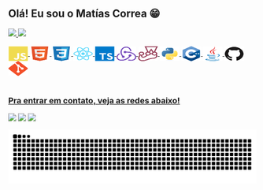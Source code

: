 ## Olá! Eu sou o Matías Correa 😁

 <div>
   <a href="https://github.com/matias-ezequiel-correa">
   <img height="180em" src="https://github-readme-stats.vercel.app/api?username=matias-ezequiel-correa&show_icons=true&theme=aura_dark&include_all_commits=true&count_private=true"/>
   <img height="180em" src="https://github-readme-stats.vercel.app/api/top-langs/?username=matias-ezequiel-correa&layout=compact&langs_count=6&theme=aura_dark"/>

</div>

<div style="display: inline_block"><br>
  <img align="center" alt="Js" height="30" width="40" src="https://raw.githubusercontent.com/devicons/devicon/master/icons/javascript/javascript-plain.svg">
  <img align="center" alt="HTML" height="30" width="40" src="https://raw.githubusercontent.com/devicons/devicon/master/icons/html5/html5-original.svg">
  <img align="center" alt="CSS" height="30" width="40" src="https://raw.githubusercontent.com/devicons/devicon/master/icons/css3/css3-original.svg">
  <img align="center" alt="ReactJS" height="30" width="40" src="https://raw.githubusercontent.com/devicons/devicon/master/icons/react/react-original.svg">
  <img align="center" alt="Java" height="30" width="40" src="https://raw.githubusercontent.com/devicons/devicon/master/icons/typescript/typescript-original.svg" />
  <img align="center" alt="Java" height="30" width="40" src="https://raw.githubusercontent.com/devicons/devicon/master/icons/redux/redux-original.svg" />
  <img align="center" alt="Java" height="30" width="40" src="https://raw.githubusercontent.com/devicons/devicon/master/icons/jest/jest-plain.svg" />  
  <img align="center" alt="py" height="30" width="40" src="https://raw.githubusercontent.com/devicons/devicon/master/icons/python/python-original.svg">
  <img align="center" alt="C++" height="30" width="40" src="https://raw.githubusercontent.com/devicons/devicon/master/icons/cplusplus/cplusplus-original.svg" /> 
  <img align="center" alt="Java" height="30" width="40" src="https://raw.githubusercontent.com/devicons/devicon/master/icons/java/java-original.svg" />
  <img align="center" alt="Java" height="30" width="40" src="https://raw.githubusercontent.com/devicons/devicon/master/icons/github/github-original.svg" />
  <img align="center" alt="Java" height="30" width="40" src="https://raw.githubusercontent.com/devicons/devicon/master/icons/git/git-original.svg" />
</div>
 
 <br>
 
  ### Pra entrar em contato, veja as redes abaixo!
 
<div> 
  <a href="https://instagram.com/maticorrea10" target="_blank"><img src="https://img.shields.io/badge/-Instagram-%23E4405F?style=for-the-badge&logo=instagram&logoColor=white" target="_blank"></a>
  <a href = "https://matiasecorrea19@gmail.com"><img src="https://img.shields.io/badge/-Gmail-%23333?style=for-the-badge&logo=gmail&logoColor=white" target="_blank"></a>
  <a href="https://www.linkedin.com/in/matías-ezequiel-correa" target="_blank"><img src="https://img.shields.io/badge/-LinkedIn-%230077B5?style=for-the-badge&logo=linkedin&logoColor=white" target="_blank"></a> 
 
  ![Snake animation](https://github.com/matias-ezequiel-correa/matias-ezequiel-correa/blob/output/github-contribution-grid-snake-dark.svg)

</div>
